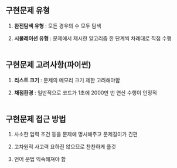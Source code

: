 ## 구현문제 유형
1. __완전탐색 유형__ : 모든 경우의 수 모두 탐색 

2. __시물레이션 유형__ : 문제에서 제시한 알고리즘 한 단계씩 차례대로 직접 수행 <br><br>

## 구현문제 고려사항(파이썬)
1. __리스트 크기__ : 문제의 메모리 크기 제한 고려해야함 <br>

2. __채점환경__ : 일반적으로 코드가 1초에 2000만 번 연산 수행이 안정적 <br><br>

## 구현문제 접근 방법
1. 사소한 입력 조건 등을 문제에 명시해주고 문제길이가 긴편

2. 고차원적 사고력 요하진 않으므로 찬찬하게 풀것

3. 언어 문법 익숙해져야 함 <br>
